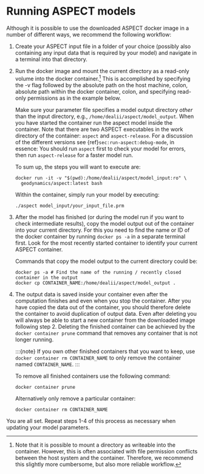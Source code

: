 
# Running ASPECT models

Although it is possible to use the downloaded
ASPECT docker image in a number of different ways, we
recommend the following workflow:

1.  Create your ASPECT input file in a folder
    of your choice (possibly also containing any input data that is required
    by your model) and navigate in a terminal into that directory.

2.  Run the docker image and mount the current directory as a read-only volume
    into the docker container.[^footnote1] This is accomplished by specifying the -v
    flag followed by the absolute path on the host machine, colon, absolute
    path within the docker container, colon, and specifying read-only
    permissions as in the example below.

    Make sure your parameter file specifies a model output directory *other*
    than the input directory, e.g., `/home/dealii/aspect/model_output`. When
    you have started the container run the aspect model inside the container.
    Note that there are two ASPECT executables
    in the work directory of the container: `aspect` and `aspect-release`. For
    a discussion of the different versions see {ref}`sec:run-aspect:debug-mode`, in
    essence: You should run `aspect` first to check your model for errors,
    then run `aspect-release` for a faster model run.

    To sum up, the steps you will want to execute are:

    ``` ksh
    docker run -it -v "$(pwd):/home/dealii/aspect/model_input:ro" \
      geodynamics/aspect:latest bash
    ```

    Within the container, simply run your model by executing:

    ``` ksh
    ./aspect model_input/your_input_file.prm
    ```

3.  After the model has finished (or during the model run if you want to check
    intermediate results), copy the model output out of the container into your
    current directory. For this you need to find the name or ID of the docker
    container by running `docker ps -a` in a separate terminal first. Look for
    the most recently started container to identify your current
    ASPECT container.

    Commands that copy the model output to the current directory could be:

    ``` ksh
    docker ps -a # Find the name of the running / recently closed container in the output
    docker cp CONTAINER_NAME:/home/dealii/aspect/model_output .
    ```

4.  The output data is saved inside your container even after the computation
    finishes and even when you stop the container. After you have copied the
    data out of the container, you should therefore delete the container to
    avoid duplication of output data. Even after deleting you will always be
    able to start a new container from the downloaded image following step 2.
    Deleting the finished container can be achieved by the
    `docker container prune` command that removes any container that is not
    longer running.

    :::{note}
    If you own other finished containers that you want to keep, use `docker container
    rm CONTAINER_NAME` to only remove the container named `CONTAINER_NAME`.
    :::

    To remove all finished containers use the following command:

    ``` ksh
    docker container prune
    ```

    Alternatively only remove a particular container:

    ``` ksh
    docker container rm CONTAINER_NAME
    ```

You are all set. Repeat steps 1-4 of this process as necessary when updating
your model parameters.

[^footnote1]: Note that it is possible to mount a directory as writeable into the container. However, this is often associated with file
permission conflicts between the host system and the container. Therefore, we recommend this slightly more cumbersome, but
also more reliable workflow.
